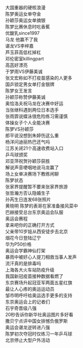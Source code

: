 大国重器的硬核浪漫  
陈梦奥运女单夺金  
孙颖莎奥运女单摘银  
陈梦比赛休息时吃香蕉  
优酸乳since1997  
马龙 他赢不了我  
谌龙VS李梓嘉  
芦玉菲高低杠掉杠  
邓伦密室killingpart  
高菡好漂亮  
于梦雨VS伊藤美诚  
张文宏称如不打疫苗感染的人更多  
国乒锁定男女单打金银牌  
陈梦女王发言  
孙颖莎称赞伊藤美诚  
奥恰洛夫祝马龙在决赛中好运  
当张继科遇到两位日本选手  
张雨霏说蝶泳很危险练习需谨慎  
体操女子个人全能决赛  
陈梦VS孙颖莎  
郎平说没想到朱婷伤这么重  
杨洋问迪丽热巴还气吗  
江苏关闭21个高速收费站入口  
乒乓球颁奖  
邓亚萍祝贺孙颖莎获胜  
解说声音哽咽地说马龙赢了  
场上女单决赛场下教练闲聊  
陈梦状态  
张家界提醒暂不要来张家界旅游  
张哲瀚方否认隐婚生子  
孙芮生日连发68张照片  
黄晓明 陈梦的表哥在家准备接风菜中  
巴赫接受总台东京奥运会队服  
奥运会赛程  
拿来吧你的正确打开方式  
父亲带10岁娃从西安徒步去北京  
烟花今日登陆辽宁  
华为P50价格  
奥运会学霸神仙打架  
暴雨中被好心人提刀相救当事人发声  
流汗真的是排毒吗  
上海各大火车站防疫升级  
我国新冠疫苗接种数据看燃了  
东京赛场升起冠亚军两面五星红旗  
最让人心疼的奥运运动员  
邹市明呼吁给奥运选手更多的支持  
东京奥运会上的记者们  
石宇奇晋级八强  
20秒告诉你新华社奥运图片多好看  
撒贝宁点评中国女排憾负俄罗斯  
奥运会谌龙逆转进八强  
陈梦初次夺冠时仅练习一年乒乓球  
北京停止大型户外活动  
